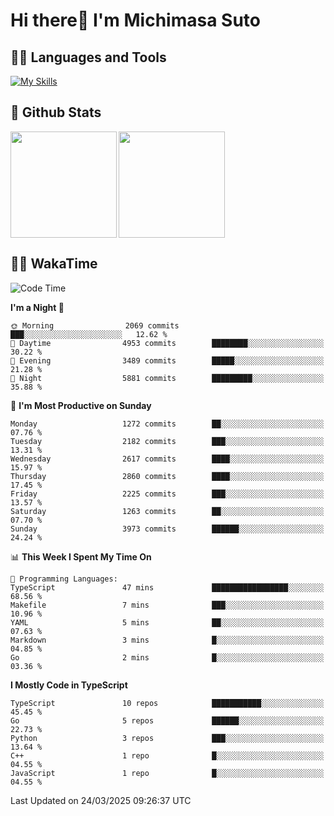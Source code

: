 # Hi there👋 I'm Michimasa Suto

## 🧑‍💻 Languages and Tools
[![My Skills](https://skillicons.dev/icons?i=ts,nextjs,react,vue,python,go,aws,docker,nodejs,redux,solidity,firebase,gcp,js,bootstrap,tailwind,materialui,html,css,wordpress,xd,figma,raspberrypi,arduino)](https://skillicons.dev)

<!--
**Suto-Michimasa/Suto-Michimasa** is a ✨ _special_ ✨ repository because its `README.md` (this file) appears on your GitHub profile.

Here are some ideas to get you started:

- 🔭 I’m currently working on ...
- 🌱 I’m currently learning ...
- 👯 I’m looking to collaborate on ...
- 🤔 I’m looking for help with ...
- 💬 Ask me about ...
- 📫 How to reach me: ...
- 😄 Pronouns: ...
- ⚡ Fun fact: ...
-->
## 💎 Github Stats

<div>
  <img height="170" align="left" src="https://github-readme-stats.vercel.app/api?username=Suto-michimasa&count_private=true&show_icons=true&theme=dark" />
  <img height="170" src="https://github-readme-stats.vercel.app/api/top-langs/?username=Suto-michimasa&langs_count=8&layout=compact&theme=dark" />
</div>

<!-- ## 🏆 GitHub Profile Trophy

<img width="800" src="https://github-profile-trophy.vercel.app/?username=Suto-michimasa&theme=onedark&no-frame=true"/>
 -->

## 🧑‍💻 WakaTime
<!--START_SECTION:waka-->
![Code Time](http://img.shields.io/badge/Code%20Time-647%20hrs%202%20mins-blue)

**I'm a Night 🦉** 

```text
🌞 Morning                2069 commits        ███░░░░░░░░░░░░░░░░░░░░░░   12.62 % 
🌆 Daytime                4953 commits        ████████░░░░░░░░░░░░░░░░░   30.22 % 
🌃 Evening                3489 commits        █████░░░░░░░░░░░░░░░░░░░░   21.28 % 
🌙 Night                  5881 commits        █████████░░░░░░░░░░░░░░░░   35.88 % 
```
📅 **I'm Most Productive on Sunday** 

```text
Monday                   1272 commits        ██░░░░░░░░░░░░░░░░░░░░░░░   07.76 % 
Tuesday                  2182 commits        ███░░░░░░░░░░░░░░░░░░░░░░   13.31 % 
Wednesday                2617 commits        ████░░░░░░░░░░░░░░░░░░░░░   15.97 % 
Thursday                 2860 commits        ████░░░░░░░░░░░░░░░░░░░░░   17.45 % 
Friday                   2225 commits        ███░░░░░░░░░░░░░░░░░░░░░░   13.57 % 
Saturday                 1263 commits        ██░░░░░░░░░░░░░░░░░░░░░░░   07.70 % 
Sunday                   3973 commits        ██████░░░░░░░░░░░░░░░░░░░   24.24 % 
```


📊 **This Week I Spent My Time On** 

```text
💬 Programming Languages: 
TypeScript               47 mins             █████████████████░░░░░░░░   68.56 % 
Makefile                 7 mins              ███░░░░░░░░░░░░░░░░░░░░░░   10.96 % 
YAML                     5 mins              ██░░░░░░░░░░░░░░░░░░░░░░░   07.63 % 
Markdown                 3 mins              █░░░░░░░░░░░░░░░░░░░░░░░░   04.85 % 
Go                       2 mins              █░░░░░░░░░░░░░░░░░░░░░░░░   03.36 % 
```

**I Mostly Code in TypeScript** 

```text
TypeScript               10 repos            ███████████░░░░░░░░░░░░░░   45.45 % 
Go                       5 repos             ██████░░░░░░░░░░░░░░░░░░░   22.73 % 
Python                   3 repos             ███░░░░░░░░░░░░░░░░░░░░░░   13.64 % 
C++                      1 repo              █░░░░░░░░░░░░░░░░░░░░░░░░   04.55 % 
JavaScript               1 repo              █░░░░░░░░░░░░░░░░░░░░░░░░   04.55 % 
```




 Last Updated on 24/03/2025 09:26:37 UTC
<!--END_SECTION:waka-->
